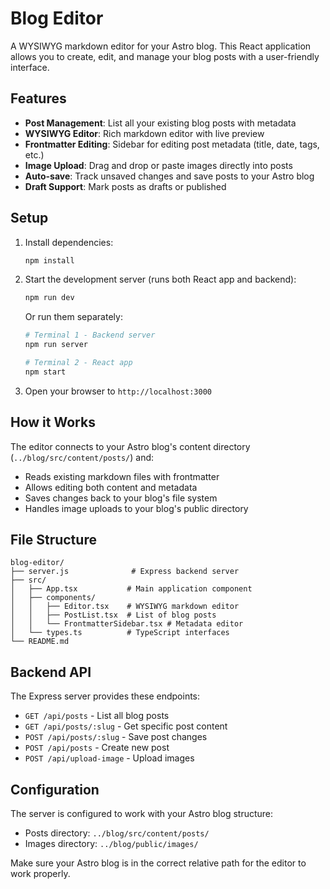 # Blog Editor

A WYSIWYG markdown editor for your Astro blog. This React application allows you to create, edit, and manage your blog posts with a user-friendly interface.

## Features

- **Post Management**: List all your existing blog posts with metadata
- **WYSIWYG Editor**: Rich markdown editor with live preview
- **Frontmatter Editing**: Sidebar for editing post metadata (title, date, tags, etc.)
- **Image Upload**: Drag and drop or paste images directly into posts
- **Auto-save**: Track unsaved changes and save posts to your Astro blog
- **Draft Support**: Mark posts as drafts or published

## Setup

1. Install dependencies:
   ```bash
   npm install
   ```

2. Start the development server (runs both React app and backend):
   ```bash
   npm run dev
   ```

   Or run them separately:
   ```bash
   # Terminal 1 - Backend server
   npm run server
   
   # Terminal 2 - React app
   npm start
   ```

3. Open your browser to `http://localhost:3000`

## How it Works

The editor connects to your Astro blog's content directory (`../blog/src/content/posts/`) and:

- Reads existing markdown files with frontmatter
- Allows editing both content and metadata
- Saves changes back to your blog's file system
- Handles image uploads to your blog's public directory

## File Structure

```
blog-editor/
├── server.js              # Express backend server
├── src/
│   ├── App.tsx           # Main application component
│   ├── components/
│   │   ├── Editor.tsx    # WYSIWYG markdown editor
│   │   ├── PostList.tsx  # List of blog posts
│   │   └── FrontmatterSidebar.tsx # Metadata editor
│   └── types.ts          # TypeScript interfaces
└── README.md
```

## Backend API

The Express server provides these endpoints:

- `GET /api/posts` - List all blog posts
- `GET /api/posts/:slug` - Get specific post content
- `POST /api/posts/:slug` - Save post changes
- `POST /api/posts` - Create new post
- `POST /api/upload-image` - Upload images

## Configuration

The server is configured to work with your Astro blog structure:
- Posts directory: `../blog/src/content/posts/`
- Images directory: `../blog/public/images/`

Make sure your Astro blog is in the correct relative path for the editor to work properly.
